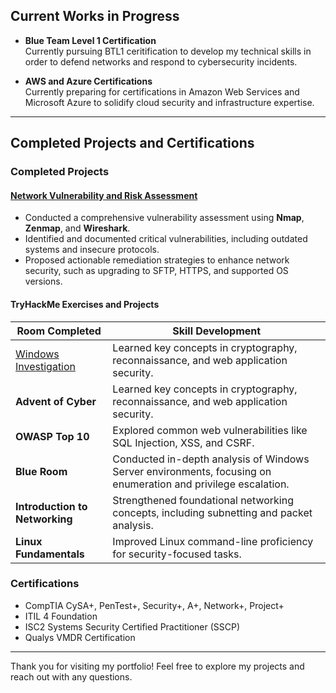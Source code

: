 ## Current Works in Progress

- **Blue Team Level 1 Certification**  
  Currently pursuing BTL1 ceritification to develop my technical skills in order to defend networks and respond to cybersecurity incidents.

- **AWS and Azure Certifications**  
  Currently preparing for certifications in Amazon Web Services and Microsoft Azure to solidify cloud security and infrastructure expertise.

---

## Completed Projects and Certifications

### Completed Projects
#### [Network Vulnerability and Risk Assessment](c844.md)
- Conducted a comprehensive vulnerability assessment using **Nmap**, **Zenmap**, and **Wireshark**.
- Identified and documented critical vulnerabilities, including outdated systems and insecure protocols.
- Proposed actionable remediation strategies to enhance network security, such as upgrading to SFTP, HTTPS, and supported OS versions.

#### TryHackMe Exercises and Projects

| **Room Completed**                              | **Skill Development**                                                                 |
|-------------------------------------------------|--------------------------------------------------------------------------------------|
| [Windows Investigation](Projects/TryHackMe/Windows-Investigation.md)                             | Learned key concepts in cryptography, reconnaissance, and web application security.  |
| **Advent of Cyber**                             | Learned key concepts in cryptography, reconnaissance, and web application security.  |
| **OWASP Top 10**                                | Explored common web vulnerabilities like SQL Injection, XSS, and CSRF.              |
| **Blue Room**                                   | Conducted in-depth analysis of Windows Server environments, focusing on enumeration and privilege escalation. |
| **Introduction to Networking**                  | Strengthened foundational networking concepts, including subnetting and packet analysis. |
| **Linux Fundamentals**                          | Improved Linux command-line proficiency for security-focused tasks.                 |

### Certifications
- CompTIA CySA+, PenTest+, Security+, A+, Network+, Project+
- ITIL 4 Foundation
- ISC2 Systems Security Certified Practitioner (SSCP)
- Qualys VMDR Certification

---

Thank you for visiting my portfolio! Feel free to explore my projects and reach out with any questions.

